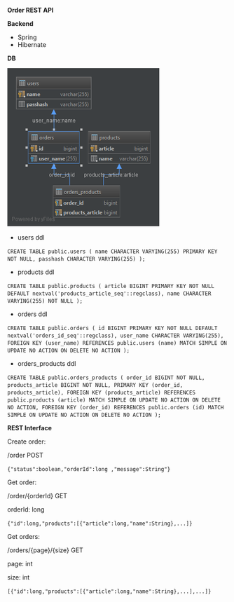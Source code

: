 ****Order REST API****

**Backend**
* Spring
* Hibernate

**DB**

![](diagram.png)

* users ddl

`CREATE TABLE public.users (
  name CHARACTER VARYING(255) PRIMARY KEY NOT NULL,
  passhash CHARACTER VARYING(255)
);`

* products ddl 
 
 `CREATE TABLE public.products (
    article BIGINT PRIMARY KEY NOT NULL DEFAULT nextval('products_article_seq'::regclass),
    name CHARACTER VARYING(255) NOT NULL
  );`

* orders ddl

`CREATE TABLE public.orders (
  id BIGINT PRIMARY KEY NOT NULL DEFAULT nextval('orders_id_seq'::regclass),
  user_name CHARACTER VARYING(255),
  FOREIGN KEY (user_name) REFERENCES public.users (name)
  MATCH SIMPLE ON UPDATE NO ACTION ON DELETE NO ACTION
);`

* orders_products ddl

`CREATE TABLE public.orders_products (
   order_id BIGINT NOT NULL,
   products_article BIGINT NOT NULL,
   PRIMARY KEY (order_id, products_article),
   FOREIGN KEY (products_article) REFERENCES public.products (article)
   MATCH SIMPLE ON UPDATE NO ACTION ON DELETE NO ACTION,
   FOREIGN KEY (order_id) REFERENCES public.orders (id)
   MATCH SIMPLE ON UPDATE NO ACTION ON DELETE NO ACTION
 );`

**REST Interface**

Create order:

/order POST

`{"status":boolean,"orderId":long ,"message":String"}`

Get order:

/order/{orderId} GET

orderId: long

`{"id":long,"products":[{"article":long,"name":String},...]}`

Get orders:

/orders/{page}/{size} GET

page: int

size: int

`[{"id":long,"products":[{"article":long,"name":String},...],...]}`